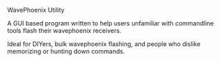 WavePhoenix Utility

A GUI based program written to help users unfamiliar with commandline tools flash their wavephoenix receivers.

Ideal for DIYers, bulk wavephoenix flashing, and people who dislike memorizing or hunting down commands.